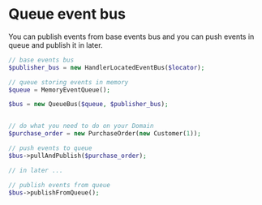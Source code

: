 Queue event bus
===============

You can publish events from base events bus and you can push events in queue and publish it in later.

```php
// base events bus
$publisher_bus = new HandlerLocatedEventBus($locator);

// queue storing events in memory
$queue = MemoryEventQueue();

$bus = new QueueBus($queue, $publisher_bus);


// do what you need to do on your Domain
$purchase_order = new PurchaseOrder(new Customer(1));

// push events to queue
$bus->pullAndPublish($purchase_order);

// in later ...

// publish events from queue
$bus->publishFromQueue();
```
